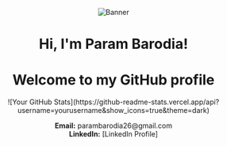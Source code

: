 <p align="center">
  <img src="https://staticg.sportskeeda.com/editor/2023/03/30f51-16793111571149-1920.jpg" alt="Banner">
</p>

<h1 align="center">Hi, I'm Param Barodia!</h1>
<h1 align="center">Welcome to my GitHub profile</h1>

<p align="center">
  ![Your GitHub Stats](https://github-readme-stats.vercel.app/api?username=yourusername&show_icons=true&theme=dark)
</p>

<p align="center">
  <strong>Email:</strong> parambarodia26@gmail.com <br>
  <strong>LinkedIn:</strong> [LinkedIn Profile]
</p>
